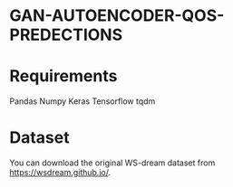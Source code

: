 # GAN-AUTOENCODER-QOS-PREDECTIONS
# Requirements

Pandas
Numpy
Keras
Tensorflow
tqdm

# Dataset
You can download the original WS-dream dataset from https://wsdream.github.io/.

